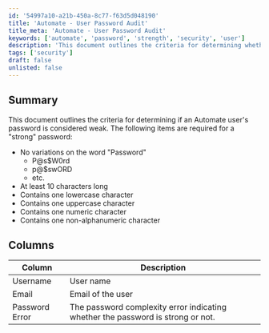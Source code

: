 ```yaml
---
id: '54997a10-a21b-450a-8c77-f63d5d048190'
title: 'Automate - User Password Audit'
title_meta: 'Automate - User Password Audit'
keywords: ['automate', 'password', 'strength', 'security', 'user']
description: 'This document outlines the criteria for determining whether an Automate user’s password is considered strong or weak. It details the requirements for a strong password, including character length, variety, and complexity, and provides a summary of the data view used to assess password strength.'
tags: ['security']
draft: false
unlisted: false
---
```


## Summary

This document outlines the criteria for determining if an Automate user's password is considered weak. The following items are required for a "strong" password:

- No variations on the word "Password"
  - P@s$W0rd
  - p@$swORD
  - etc.
- At least 10 characters long
- Contains one lowercase character
- Contains one uppercase character
- Contains one numeric character
- Contains one non-alphanumeric character

## Columns

| Column          | Description                                                  |
|-----------------|--------------------------------------------------------------|
| Username        | User name                                                   |
| Email           | Email of the user                                           |
| Password Error  | The password complexity error indicating whether the password is strong or not. |



